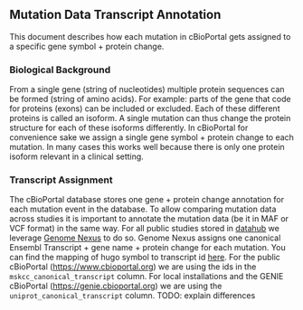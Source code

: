 ## Mutation Data Transcript Annotation
This document describes how each mutation in cBioPortal gets assigned to a specific gene symbol + protein change.

### Biological Background
From a single gene (string of nucleotides) multiple protein sequences can be formed (string of amino acids). For example: parts of the gene that code for proteins (exons) 
can be included or excluded. Each of these different proteins is called an isoform. A single mutation can thus change the protein structure for each of 
these isoforms differently. In cBioPortal for convenience sake we assign a single gene symbol + protein change to each mutation. In many cases this works
well because there is only one protein isoform relevant in a clinical setting.

### Transcript Assignment
The cBioPortal database stores one gene + protein change annotation for each mutation event in the database. To allow comparing mutation data across studies
it is important to annotate the mutation data (be it in MAF or VCF format) in the same way. For all public studies stored in 
[datahub](https://github.com/cBioPortal/datahub/tree/master/public) we leverage  [Genome Nexus](https://www.genomenexus.org) to do so. Genome Nexus
assigns one canonical Ensembl Transcript + gene name + protein change for each mutation. You can find the mapping of hugo symbol to transcript id
[here](https://github.com/genome-nexus/genome-nexus-importer/blob/master/data/grch37_ensembl92/export/ensembl_biomart_canonical_transcripts_per_hgnc.txt).
For the public cBioPortal (https://www.cbioportal.org) we are using the ids in the `mskcc_canonical_transcript` column. For local installations and
the GENIE cBioPortal (https://genie.cbioportal.org) we are using the `uniprot_canonical_transcript` column. TODO: explain differences


